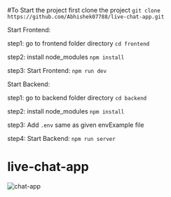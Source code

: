 #To Start the project 
first clone the project ``git clone https://github.com/Abhishek07788/live-chat-app.git``

Start Frontend:

step1: go to frontend folder directory ``cd frontend``

step2: install node_modules ``npm install``

step3: Start Frontend: ``npm run dev`` 

Start Backend:

step1: go to backend folder directory ``cd backend``

step2: install node_modules ``npm install``

step3: Add ``.env`` same as given envExample file

step4: Start Backend: ``npm run server``

# live-chat-app
![chat-app](https://github.com/Abhishek07788/live-chat-app/assets/104199818/7eb8ec36-d9dd-4a5b-b04f-72d4dd461f92)

